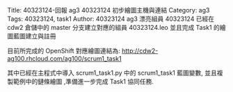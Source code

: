Title: 40323124-回報 ag3 40323124 初步繪圖主機與連結
Category: ag3
Tags: 40323124, task1
Author: 40323124
ag3 漂亮組員 40323124 已經在 cdw2 倉儲中的 master 分支建立對應的組員 40323124.leo 並且完成 Task1 的繪圖藍圖建立與註冊

<!-- PELICAN_END_SUMMARY -->

目前所完成的 OpenShift 對應繪圖連結為: <a href="http://cdw2-ag100.rhcloud.com/ag100/scrum1_task1">http://cdw2-ag100.rhcloud.com/ag100/scrum1_task1</a>

其中已經在主程式中導入 scrum1_task1.py 中的 scrum1_task1 藍圖變數, 並且複製範例中的鏈條繪圖 ,準備進一步完成 Task1 協同任務.
